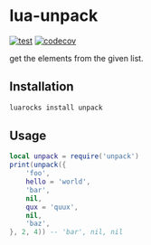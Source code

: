 # lua-unpack

[![test](https://github.com/mah0x211/lua-unpack/actions/workflows/test.yml/badge.svg)](https://github.com/mah0x211/lua-unpack/actions/workflows/test.yml)
[![codecov](https://codecov.io/gh/mah0x211/lua-unpack/branch/master/graph/badge.svg)](https://codecov.io/gh/mah0x211/lua-unpack)

get the elements from the given list.


## Installation

```sh
luarocks install unpack
```


## Usage

```lua
local unpack = require('unpack')
print(unpack({
    'foo',
    hello = 'world',
    'bar',
    nil,
    qux = 'quux',
    nil,
    'baz',
}, 2, 4)) -- 'bar', nil, nil

```
